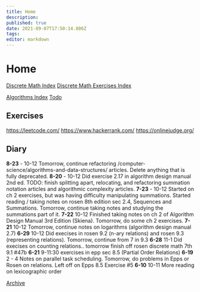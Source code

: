 ```yaml
---
title: Home
description: 
published: true
date: 2021-09-07T17:50:14.806Z
tags: 
editor: markdown
---
```


# Home
[Discrete Math Index](/mathematics/discrete-mathematics/index)
[Discrete Math Exercises Index](/mathematics/discrete-mathematics/problems-and-examples/index)

[Algorithms Index](/computer-science/algorithms-and-data-structures)
[Todo](/todo)

## Exercises
https://leetcode.com/
https://www.hackerrank.com/
https://onlinejudge.org/
## Diary
**8-23** - 10-12 Tomorrow, continue refactoring /computer-science/algorithms-and-data-structures/ articles. Delete anything that is fully deprecated.
**8-20** - 10-12 Did exercise 2.17 in algorithm design manual 2nd ed. TODO: finish splitting apart, relocating, and refactoring summation notation articles and algorithmic complexity articles.
**7-23** - 10-12 Started on ch 2 exercises, but was having difficulty manipulating summations. Started reading / taking notes on rosen 8th edition sec 2.4, Sequences and Summations. Tomorrow, continue taking notes and studying the summations part of it. 
**7-22** 10-12 Finished taking notes on ch 2 of Algorithm Design Manual 3rd Edition (Skiena). Tomorrow, do some ch 2 exercises.
**7-21** 10-12 Tomorrow, continue notes on logarithms (algorithm design manual 2.7)
**6-29** 10-12 Did execises in rosen 9.2 (n-ary relations) and rosen 9.3 (representing relations). Tomorrow, continue from 7 in 9.3
**6-28** 11-1 Did execises on counting relations.. tomorrow finish off rosen discrete math 7th 9.1 #47b
**6-21** 9-11:30 exercises in epp sec 8.5 (Partial Order Relations)
**6-19** 2 - 4 Notes on parallel task scheduling. Tomorrow, do problems in Epps or Rosen on relations. Left off on Epps 8.5 Exercise #5 
**6-10** 10-11 More reading on lexicographic order

[Archive](/journal-archive)